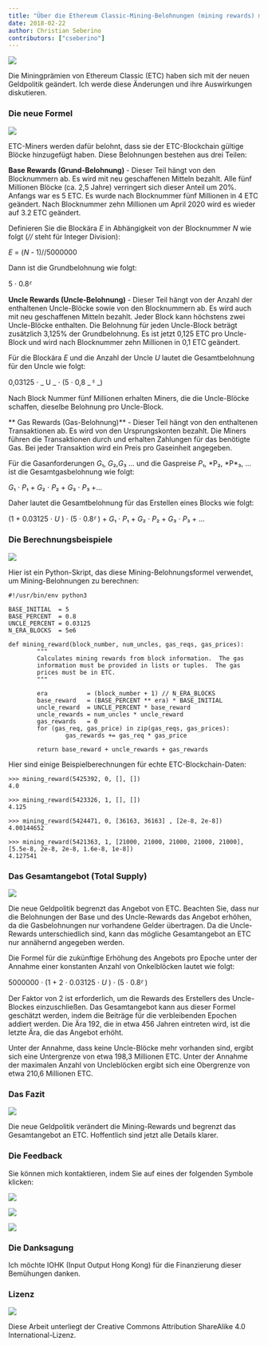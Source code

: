 ```yaml
---
title: "Über die Ethereum Classic-Mining-Belohnungen (mining rewards) mit der neuen Geldpolitik (Monetory Policy)"
date: 2018-02-22
author: Christian Seberino
contributors: ["cseberino"]
---
```


![](./1vFht2pfMD7lijWCGDpNEJA.png)

Die Miningprämien von Ethereum Classic (ETC) haben sich mit der neuen Geldpolitik geändert. Ich werde diese Änderungen und ihre Auswirkungen diskutieren.

### Die neue Formel

![](./194Fy4Fxt6Vtn24QMT78WrQ.jpeg)

ETC-Miners werden dafür belohnt, dass sie der ETC-Blockchain gültige Blöcke hinzugefügt haben. Diese Belohnungen bestehen aus drei Teilen:

**Base Rewards (Grund-Belohnung)** - Dieser Teil hängt von den Blocknummern ab. Es wird mit neu geschaffenen Mitteln bezahlt. Alle fünf Millionen Blöcke (ca. 2,5 Jahre) verringert sich dieser Anteil um 20%. Anfangs war es 5 ETC. Es wurde nach Blocknummer fünf Millionen in 4 ETC geändert. Nach Blocknummer zehn Millionen um April 2020 wird es wieder auf 3.2 ETC geändert.

Definieren Sie die Blockära _E_ in Abhängigkeit von der Blocknummer _N_ wie folgt (_//_ steht für Integer Division):

_E_ = (_N_ - 1)//5000000

Dann ist die Grundbelohnung wie folgt:

5 ⋅ 0.8*ᴱ*

**Uncle Rewards (Uncle-Belohnung)** - Dieser Teil hängt von der Anzahl der enthaltenen Uncle-Blöcke sowie von den Blocknummern ab. Es wird auch mit neu geschaffenen Mitteln bezahlt. Jeder Block kann höchstens zwei Uncle-Blöcke enthalten. Die Belohnung für jeden Uncle-Block beträgt zusätzlich 3,125% der Grundbelohnung. Es ist jetzt 0,125 ETC pro Uncle-Block und wird nach Blocknummer zehn Millionen in 0,1 ETC geändert.

Für die Blockära _E_ und die Anzahl der Uncle _U_ lautet die Gesamtbelohnung für den Uncle wie folgt:

0,03125 ⋅ _ U _ ⋅ (5 ⋅ 0,8 _ ᴱ _)

Nach Block Nummer fünf Millionen erhalten Miners, die die Uncle-Blöcke schaffen, dieselbe Belohnung pro Uncle-Block.

** Gas Rewards (Gas-Belohnung)** - Dieser Teil hängt von den enthaltenen Transaktionen ab. Es wird von den Ursprungskonten bezahlt. Die Miners führen die Transaktionen durch und erhalten Zahlungen für das benötigte Gas. Bei jeder Transaktion wird ein Preis pro Gaseinheit angegeben.

Für die Gasanforderungen *G*₁, *G*₂,*G*₃ ... und die Gaspreise *P*₁, *P₂, *P\*₃, ... ist die Gesamtgasbelohnung wie folgt:

*G*₁ ⋅ *P*₁ + *G*₂ ⋅ *P*₂ + *G*₃ ⋅ *P*₃ +…

Daher lautet die Gesamtbelohnung für das Erstellen eines Blocks wie folgt:

(1 + 0.03125 ⋅ _U_ ) ⋅ (5 ⋅ 0.8*ᴱ* ) + *G*₁ ⋅ *P*₁ + *G*₂ ⋅ *P*₂ + *G*₃ ⋅
*P*₃ + …

### Die Berechnungsbeispiele

![](./1CBy2Wk7IbkpmUgDkOwAceg.jpeg)

Hier ist ein Python-Skript, das diese Mining-Belohnungsformel verwendet, um Mining-Belohnungen zu berechnen:

    #!/usr/bin/env python3

    BASE_INITIAL  = 5
    BASE_PERCENT  = 0.8
    UNCLE_PERCENT = 0.03125
    N_ERA_BLOCKS  = 5e6

    def mining_reward(block_number, num_uncles, gas_reqs, gas_prices):
            """
            Calculates mining rewards from block information.  The gas
            information must be provided in lists or tuples.  The gas
            prices must be in ETC.
            """

            era           = (block_number + 1) // N_ERA_BLOCKS
            base_reward   = (BASE_PERCENT ** era) * BASE_INITIAL
            uncle_reward  = UNCLE_PERCENT * base_reward
            uncle_rewards = num_uncles * uncle_reward
            gas_rewards   = 0
            for (gas_req, gas_price) in zip(gas_reqs, gas_prices):
                    gas_rewards += gas_req * gas_price

            return base_reward + uncle_rewards + gas_rewards

Hier sind einige Beispielberechnungen für echte ETC-Blockchain-Daten:

    >>> mining_reward(5425392, 0, [], [])
    4.0

    >>> mining_reward(5423326, 1, [], [])
    4.125

    >>> mining_reward(5424471, 0, [36163, 36163] , [2e-8, 2e-8])
    4.00144652

    >>> mining_reward(5421363, 1, [21000, 21000, 21000, 21000, 21000], [5.5e-8, 2e-8, 2e-8, 1.6e-8, 1e-8])
    4.127541

### Das Gesamtangebot (Total Supply)

![](./1CI_LeLWUYbgI4AuYp3mj6A.png)

Die neue Geldpolitik begrenzt das Angebot von ETC. Beachten Sie, dass nur die Belohnungen der Base und des Uncle-Rewards das Angebot erhöhen, da die Gasbelohnungen nur vorhandene Gelder übertragen. Da die Uncle-Rewards unterschiedlich sind, kann das mögliche Gesamtangebot an ETC nur annähernd angegeben werden.

Die Formel für die zukünftige Erhöhung des Angebots pro Epoche unter der Annahme einer konstanten Anzahl von Onkelblöcken lautet wie folgt:

5000000 ⋅ (1 + 2 ⋅ 0.03125 ⋅ _U_ ) ⋅ (5 ⋅ 0.8*ᴱ* )

Der Faktor von 2 ist erforderlich, um die Rewards des Erstellers des Uncle-Blockes einzuschließen. Das Gesamtangebot kann aus dieser Formel geschätzt werden, indem die Beiträge für die verbleibenden Epochen addiert werden. Die Ära 192, die in etwa 456 Jahren eintreten wird, ist die letzte Ära, die das Angebot erhöht.

Unter der Annahme, dass keine Uncle-Blöcke mehr vorhanden sind, ergibt sich eine Untergrenze von etwa 198,3 Millionen ETC. Unter der Annahme der maximalen Anzahl von Uncleblöcken ergibt sich eine Obergrenze von etwa 210,6 Millionen ETC.

### Das Fazit

![](./18EYoI0_aQoGf6OCPsLK_GQ.jpeg)

Die neue Geldpolitik verändert die Mining-Rewards und begrenzt das Gesamtangebot an ETC. Hoffentlich sind jetzt alle Details klarer.

### Die Feedback

Sie können mich kontaktieren, indem Sie auf eines der folgenden Symbole klicken:

![](./0*eoFC6QOWZ--bCngK.png)

![](./0*i3CwTFEKUnKYHMf0.png)

![](./0*HQj6HSHxE7pkIBjk.png)

### Die Danksagung

Ich möchte IOHK (Input Output Hong Kong) für die Finanzierung dieser Bemühungen danken.

### Lizenz

![](./0*hocpUZXBcjzNJeQ2.png)

Diese Arbeit unterliegt der Creative Commons Attribution ShareAlike 4.0 International-Lizenz.
